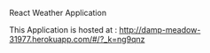 React Weather Application

This Application is hosted at : http://damp-meadow-31977.herokuapp.com/#/?_k=ng9qnz